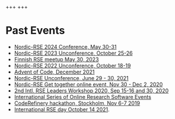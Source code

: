 +++
+++

# Past Events

- [Nordic-RSE 2024 Conference, May 30-31](/events/2024-in-person-conference/)
- [Nordic-RSE 2023 Unconference, October 25-26](/events/2023-online-unconference/)
- [Finnish RSE meetup May 30, 2023](/blog/2023-06-12-First_Finnish_RSE_meetup/)
- [Nordic-RSE 2022 Unconference, October 18-19](/events/2022-online-unconference/)
- [Advent of Code, December 2021](/events/advent-of-code-2021/)
- [Nordic-RSE Unconference, June 29 - 30, 2021](/events/2021-online-unconference/)
- [Nordic-RSE Get together online event, Nov 30 - Dec 2, 2020](/events/2020-online-get-together/)
- [2nd Intl. RSE Leaders Workshop 2020, Sep 15-16 and 30, 2020](https://researchsoftware.org/2020-workshop.html)
- [International Series of Online Research Software Events](https://sorse.github.io/)
- [CodeRefinery hackathon, Stockholm, Nov 6-7 2019](https://coderefinery.org/events/2019-11-06-stockholm/)
- [International RSE day October 14 2021](/events/international-rse-day).
